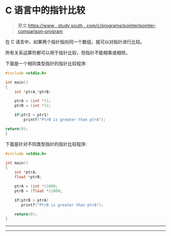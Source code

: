 # C 语言中的指针比较

> 原文:[https://www . study south . com/c/programs/pointer/pointer-comparison-program](https://www.studytonight.com/c/programs/pointer/pointer-comparison-program)

在 C 语言中，如果两个指针指向同一个数组，就可以对指针进行比较。

所有关系运算符都可以用于指针比较，但指针不能相乘或相除。

下面是一个相同类型指针的指针比较程序:

```cpp
#include <stdio.h>

int main()
{
    int *ptrA,*ptrB;

    ptrA = (int *)1;
    ptrB = (int *)2;

    if(ptr2 > ptr1)
        printf("PtrB is greater than ptrA");

return(0);
}
```

下面是针对不同类型指针的指针比较程序:

```cpp
#include <stdio.h>

int main()
{
    int *ptrA;
    float *ptrB;

    ptrA = (int *)1000;
    ptrB = (float *)2000;

    if(ptrB > ptrA)
       printf("PtrB is greater than ptrA");

    return(0);
}
```

* * *

* * *
